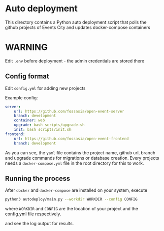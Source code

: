 # Auto deployment

This directory contains a Python auto deployment script that polls the github
projects of Events City and updates docker-compose containers

# WARNING

Edit `.env` before deployment - the admin credentials are stored there

## Config format

Edit `config.yml` for adding new projects

Example config:
```yml
server:
    url: https://github.com/fossasia/open-event-server
    branch: development
    container: web
    upgrade: bash scripts/upgrade.sh
    init: bash scripts/init.sh
frontend:
    url: https://github.com/fossasia/open-event-frontend
    branch: development
```

As you can see, the `yaml` file contains the project name, github url, branch
and upgrade commands for migrations or database creation. Every projects needs a
`docker-compose.yml` file in the root directory for this to work.

## Running the process

After `docker` and `docker-compose` are installed on your system, execute

```bash
python3 autodeploy/main.py --workdir WORKDIR --config CONFIG
```
where `WORKDIR` and `CONFIG` are the location of your project and the config.yml file respectively.

and see the log output for results.
